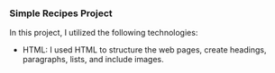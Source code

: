 ### Simple Recipes Project

In this project, I utilized the following technologies:

- HTML: I used HTML to structure the web pages, create headings, paragraphs, lists, and include images.